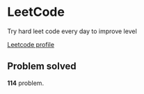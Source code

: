 # LeetCode

Try hard leet code every day to improve level

[ Leetcode profile ](https://leetcode.com/u/orgball2608/)

## Problem solved

**114** problem.
